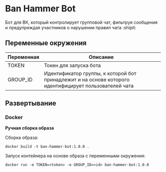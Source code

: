 # Ban Hammer Bot

Бот для ВК, который контролирует групповой чат, фильтруя сообщения и предупреждая участников о нарушении правил чата :shipit:

## Переменные окружения

| Переменная  | Описание |
| ------------- | ------------- |
| TOKEN  | Токен для запуска бота  |
| GROUP_ID  | Идентификатор группы, к которой бот принадлежит и на основе которого идентифицирует пользователей чата  |

## Развертывание 

### Docker

**Ручная сборка образа**

Сборка образа:

```commandline
docker build -t ban-hammer-bot:1.0.0 .
```

Запуск контейнера на основе образа c переменными окружения:

```commandline
docker run -e TOKEN=<token> -e GROUP_ID=<id> ban-hammer-bot:1.0.0
```
